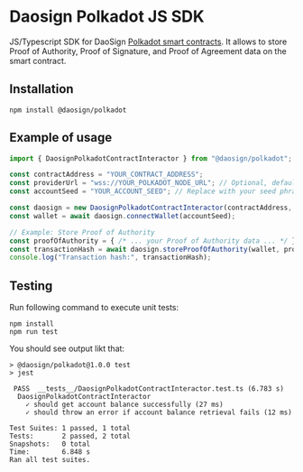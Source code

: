 # Daosign Polkadot JS SDK


JS/Typescript SDK for DaoSign [Polkadot smart contracts](https://github.com/DAOsign/polkadot-smart-contracts). It allows to store Proof of Authority, Proof of Signature, and Proof of Agreement data on the smart contract.

## Installation

```shell
npm install @daosign/polkadot
```

## Example of usage


```typescript
import { DaosignPolkadotContractInteractor } from "@daosign/polkadot";

const contractAddress = "YOUR_CONTRACT_ADDRESS";
const providerUrl = "wss://YOUR_POLKADOT_NODE_URL"; // Optional, defaults to "wss://ws.test.azero.dev"
const accountSeed = "YOUR_ACCOUNT_SEED"; // Replace with your seed phrase

const daosign = new DaosignPolkadotContractInteractor(contractAddress, providerUrl);
const wallet = await daosign.connectWallet(accountSeed);

// Example: Store Proof of Authority
const proofOfAuthority = { /* ... your Proof of Authority data ... */ };
const transactionHash = await daosign.storeProofOfAuthority(wallet, proofOfAuthority);
console.log("Transaction hash:", transactionHash);

```

## Testing

Run following command to execute unit tests:

```shell
npm install
npm run test
```

You should see output likt that:

```
> @daosign/polkadot@1.0.0 test
> jest

 PASS  __tests__/DaosignPolkadotContractInteractor.test.ts (6.783 s)
  DaosignPolkadotContractInteractor
    ✓ should get account balance successfully (27 ms)
    ✓ should throw an error if account balance retrieval fails (12 ms)

Test Suites: 1 passed, 1 total
Tests:       2 passed, 2 total
Snapshots:   0 total
Time:        6.848 s
Ran all test suites.
```